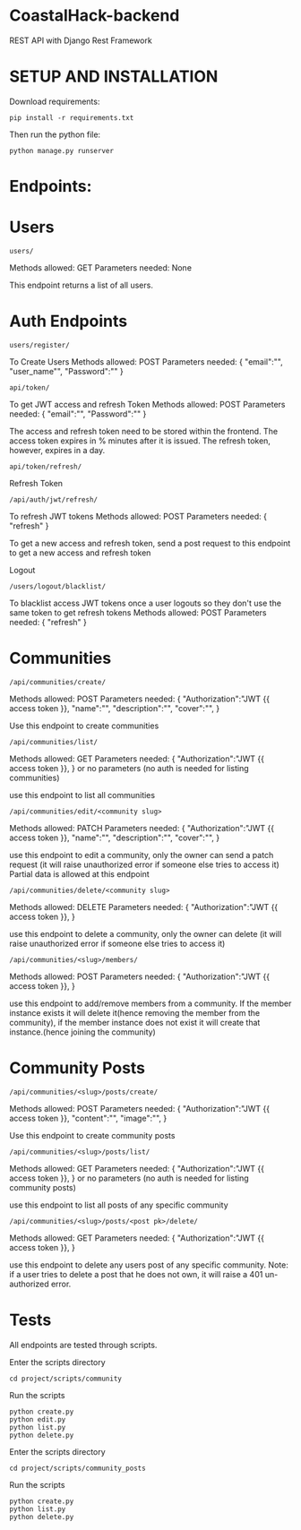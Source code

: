 # CoastalHack-backend

REST API with Django Rest Framework 

# SETUP AND INSTALLATION 

Download requirements:
```
pip install -r requirements.txt
```
Then run the python file:
```
python manage.py runserver 
```

# Endpoints:

# Users
```
users/
```
Methods allowed: GET
Parameters needed: None

This endpoint returns a list of all users.

# Auth Endpoints 
```
users/register/
```
To Create Users 
Methods allowed: POST
Parameters needed: 
{
"email":"",
"user_name"",
"Password":""
}

```
api/token/
```
To get JWT access and refresh Token
Methods allowed: POST
Parameters needed: 
{
"email":"",
"Password":""
}

The access and refresh token need to be stored within the frontend. The access token expires in % minutes after it is issued. The refresh token, however, expires in a day.

```
api/token/refresh/
```
Refresh Token

```
/api/auth/jwt/refresh/
```
To refresh JWT tokens 
Methods allowed: POST
Parameters needed: 
{
"refresh"
}

To get a new access and refresh token, send a post request to this endpoint to get a new access and refresh token 

Logout

```
/users/logout/blacklist/
```
To blacklist access JWT tokens once a user logouts so they don't use the same token to get refresh tokens
Methods allowed: POST
Parameters needed: 
{
"refresh"
}

# Communities
```
/api/communities/create/
```
Methods allowed: POST
Parameters needed: 
{
"Authorization":"JWT {{ access token }},
"name":"",
"description":"",
"cover":"",
}

Use this endpoint to create communities

```
/api/communities/list/
```
Methods allowed: GET
Parameters needed: 
{
"Authorization":"JWT {{ access token }},
}
or no parameters (no auth is needed for listing communities)

use this endpoint to list all communities 

```
/api/communities/edit/<community slug>
```
Methods allowed: PATCH
Parameters needed: 
{
"Authorization":"JWT {{ access token }},
"name":"",
"description":"",
"cover":"",
}

use this endpoint to edit a community, only the owner can send a patch request (it will raise unauthorized error if someone else tries to access it)
Partial data is allowed at this endpoint

```
/api/communities/delete/<community slug>
```
Methods allowed: DELETE
Parameters needed: 
{
"Authorization":"JWT {{ access token }},
}

use this endpoint to delete a community, only the owner can delete (it will raise unauthorized error if someone else tries to access it)

```
/api/communities/<slug>/members/
```
Methods allowed: POST
Parameters needed: 
{
"Authorization":"JWT {{ access token }},
}

use this endpoint to add/remove members from a community. If the member instance exists it will delete it(hence removing the member from the community), if the member instance does not exist it will create that instance.(hence joining the community)

# Community Posts
```
/api/communities/<slug>/posts/create/
```
Methods allowed: POST
Parameters needed: 
{
"Authorization":"JWT {{ access token }},
"content":"",
"image":"",
}

Use this endpoint to create community posts 

```
/api/communities/<slug>/posts/list/
```
Methods allowed: GET
Parameters needed: 
{
"Authorization":"JWT {{ access token }},
}
or no parameters (no auth is needed for listing community posts)

use this endpoint to list all posts of any specific community

```
/api/communities/<slug>/posts/<post pk>/delete/
```
Methods allowed: GET
Parameters needed: 
{
"Authorization":"JWT {{ access token }},
}

use this endpoint to delete any users post of any specific community. Note: if a user tries to delete a post that he does not own, it will raise a 401 un-authorized error.


# Tests
All endpoints are tested through scripts.

Enter the scripts directory
```
cd project/scripts/community
```

Run the scripts
```
python create.py
python edit.py
python list.py
python delete.py
```

Enter the scripts directory
```
cd project/scripts/community_posts
```

Run the scripts
```
python create.py
python list.py
python delete.py
```